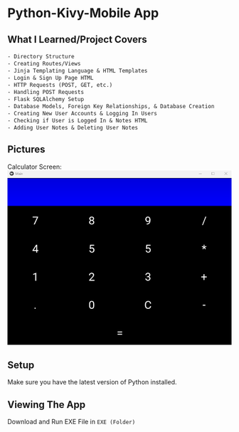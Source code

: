 # Python-Kivy-Mobile App
 



## What I Learned/Project Covers

```
- Directory Structure
- Creating Routes/Views
- Jinja Templating Language & HTML Templates
- Login & Sign Up Page HTML 
- HTTP Requests (POST, GET, etc.)
- Handling POST Requests
- Flask SQLAlchemy Setup
- Database Models, Foreign Key Relationships, & Database Creation
- Creating New User Accounts & Logging In Users 
- Checking if User is Logged In & Notes HTML
- Adding User Notes & Deleting User Notes
```


## Pictures

Calculator Screen:
<img src = "images/home.png"> 


## Setup 

Make sure you have the latest version of Python installed.


## Viewing The App

Download and Run EXE File in `EXE (Folder)`
